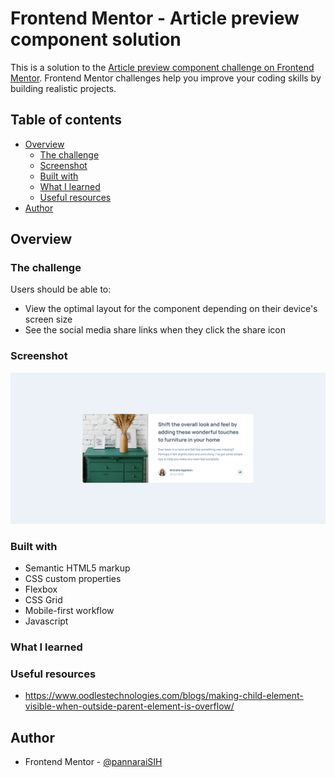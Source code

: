 # Frontend Mentor - Article preview component solution

This is a solution to the [Article preview component challenge on Frontend Mentor](https://www.frontendmentor.io/challenges/article-preview-component-dYBN_pYFT). Frontend Mentor challenges help you improve your coding skills by building realistic projects. 

## Table of contents

- [Overview](#overview)
  - [The challenge](#the-challenge)
  - [Screenshot](#screenshot)
  - [Built with](#built-with)
  - [What I learned](#what-i-learned)
  - [Useful resources](#useful-resources)
- [Author](#author)

## Overview

### The challenge

Users should be able to:

- View the optimal layout for the component depending on their device's screen size
- See the social media share links when they click the share icon

### Screenshot

![](/Screenshot.png)

### Built with

- Semantic HTML5 markup
- CSS custom properties
- Flexbox
- CSS Grid
- Mobile-first workflow
- Javascript

### What I learned


### Useful resources

- https://www.oodlestechnologies.com/blogs/making-child-element-visible-when-outside-parent-element-is-overflow/

## Author

- Frontend Mentor - [@pannaraiSIH](https://www.frontendmentor.io/profile/pannaraiSIH)


